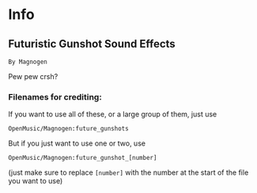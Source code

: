 # Info
## Futuristic Gunshot Sound Effects
`By Magnogen`

Pew pew crsh? 

### Filenames for crediting:
If you want to use all of these, or a large group of them, just use
```
OpenMusic/Magnogen:future_gunshots
```
But if you just want to use one or two, use
```
OpenMusic/Magnogen:future_gunshot_[number]
```
(just make sure to replace ` [number] ` with the number at the start of the file you want to use)
